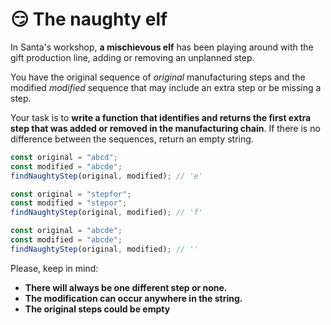 # 😏 The naughty elf

In Santa's workshop, **a mischievous elf** has been playing around with the gift production line, adding or removing an unplanned step.

You have the original sequence of _original_ manufacturing steps and the modified _modified_ sequence that may include an extra step or be missing a step.

Your task is to **write a function that identifies and returns the first extra step that was added or removed in the manufacturing chain**. If there is no difference between the sequences, return an empty string.

```javascript
const original = "abcd";
const modified = "abcde";
findNaughtyStep(original, modified); // 'e'

const original = "stepfor";
const modified = "stepor";
findNaughtyStep(original, modified); // 'f'

const original = "abcde";
const modified = "abcde";
findNaughtyStep(original, modified); // ''
```

Please, keep in mind:

- **There will always be one different step or none.**
- **The modification can occur anywhere in the string.**
- **The original steps could be empty**
